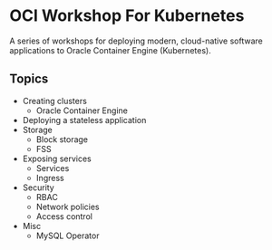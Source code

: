 # OCI Workshop For Kubernetes

A series of workshops for deploying modern, cloud-native software applications to Oracle Container Engine (Kubernetes).

## Topics

* Creating clusters
  - Oracle Container Engine
* Deploying a stateless application
* Storage
  - Block storage
  - FSS
* Exposing services
  - Services
  - Ingress
* Security
  - RBAC
  - Network policies
  - Access control
* Misc
  - MySQL Operator

